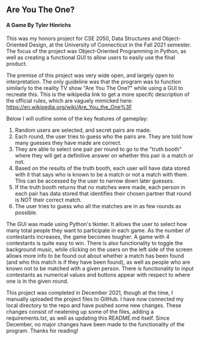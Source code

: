 ## Are You The One?
#### A Game By Tyler Hinrichs

This was my honors project for CSE 2050, Data Structures and Object-Oriented Design, at the University of Connecticut in the Fall 2021 semester. The focus of the project was Object-Oriented Programming in Python, as well as creating a functional GUI to allow users to easily use the final product.

The premise of this project was very wide open, and largely open to interpretation. The only guideline was that the program was to function similarly to the reality TV show "Are You The One?" while using a GUI to recreate this. This is the wikipedia link to get a more specifc description of the official rules, which are vaguely mimicked here: https://en.wikipedia.org/wiki/Are_You_the_One%3F

Below I will outline some of the key features of gameplay:
1. Random users are selected, and secret pairs are made.
2. Each round, the user tries to guess who the pairs are. They are told how many guesses they have made are correct.
3. They are able to select one pair per round to go to the "truth booth" where they will get a definitive answer on whether this pair is a match or not.
4. Based on the results of the truth booth, each user will have data stored with it that says who is known to be a match or not a match with them. This can be accessed by the user to narrow down later guesses.
5. If the truth booth returns that no matches were made, each person in each pair has data stored that identifies their chosen partner that round is NOT their correct match.
6. The user tries to guess who all the matches are in as few rounds as possible.

The GUI was made using Python's tkinter. It allows the user to select how many total people they want to participate in each game. As the number of contestants increases, the game becomes tougher. A game with 4 contestants is quite easy to win. There is also functionality to toggle the background music, while clicking on the users on the left side of the screen allows more info to be found out about whether a match has been found (and who this match is if they have been found), as well as people who are known not to be matched with a given person. There is functionality to input contestants as numerical values and buttons appear with respect to where one is in the given round. 

This project was completed in December 2021, though at the time, I manually uploaded the project files to GitHub. I have now connected my local directory to the repo and have pushed some new changes. These changes consist of neatening up some of the files, adding a requirements.txt, as well as updating this README.md itself. Since December, no major changes have been made to the functionality of the program. Thanks for reading!